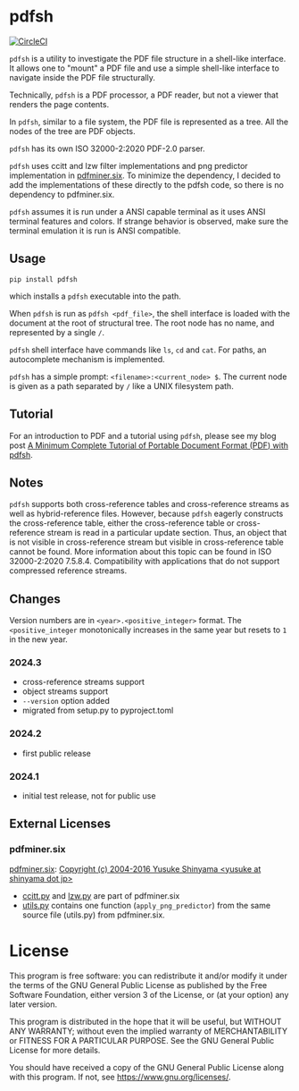 # pdfsh

[![CircleCI](https://dl.circleci.com/status-badge/img/gh/metebalci/pdfsh/tree/main.svg?style=svg)](https://dl.circleci.com/status-badge/redirect/gh/metebalci/pdfsh/tree/main)

`pdfsh` is a utility to investigate the PDF file structure in a shell-like interface. It allows one to "mount" a PDF file and use a simple shell-like interface to navigate inside the PDF file structurally.

Technically, `pdfsh` is a PDF processor, a PDF reader, but not a viewer that renders the page contents.

In `pdfsh`, similar to a file system, the PDF file is represented as a tree. All the nodes of the tree are PDF objects.

`pdfsh` has its own ISO 32000-2:2020 PDF-2.0 parser.

`pdfsh` uses ccitt and lzw filter implementations and png predictor implementation in [pdfminer.six](https://github.com/pdfminer/pdfminer.six). To minimize the dependency, I decided to add the implementations of these directly to the pdfsh code, so there is no dependency to pdfminer.six.

`pdfsh` assumes it is run under a ANSI capable terminal as it uses ANSI terminal features and colors. If strange behavior is observed, make sure the terminal emulation it is run is ANSI compatible.

## Usage

```
pip install pdfsh
```

which installs a `pdfsh` executable into the path.

When `pdfsh` is run as `pdfsh <pdf_file>`, the shell interface is loaded with the document at the root of structural tree. The root node has no name, and represented by a single `/`.

`pdfsh` shell interface have commands like `ls`, `cd` and `cat`. For paths, an autocomplete mechanism is implemented.

`pdfsh` has a simple prompt: `<filename>:<current_node> $`. The current node is given as a path separated by `/` like a UNIX filesystem path.

## Tutorial

For an introduction to PDF and a tutorial using `pdfsh`, please see my blog post [A Minimum Complete Tutorial of Portable Document Format (PDF) with pdfsh](https://metebalci.com/blog/a-minimum-complete-tutorial-of-pdf-with-pdfsh/).

## Notes

`pdfsh` supports both cross-reference tables and cross-reference streams as well as hybrid-reference files. However, because `pdfsh` eagerly constructs the cross-reference table, either the cross-reference table or cross-reference stream is read in a particular update section. Thus, an object that is not visible in cross-reference stream but visible in cross-reference table cannot be found. More information about this topic can be found in ISO 32000-2:2020 7.5.8.4. Compatibility with applications that do not support compressed reference streams.

## Changes

Version numbers are in `<year>.<positive_integer>` format. The `<positive_integer` monotonically increases in the same year but resets to `1` in the new year.

### 2024.3
- cross-reference streams support
- object streams support
- `--version` option added
- migrated from setup.py to pyproject.toml 

### 2024.2
- first public release

### 2024.1
- initial test release, not for public use

## External Licenses

### pdfminer.six

[pdfminer.six](https://github.com/pdfminer/pdfminer.six): [Copyright (c) 2004-2016  Yusuke Shinyama \<yusuke at shinyama dot jp\>](LICENSE.pdfminer.six)

- [ccitt.py](pdfminer/ccitt.py) and [lzw.py](pdfminer/lzw.py) are part of pdfminer.six
- [utils.py](pdfminer/utils.py) contains one function (`apply_png_predictor`) from the same source file (utils.py) from pdfminer.six.

# License

This program is free software: you can redistribute it and/or modify
it under the terms of the GNU General Public License as published by
the Free Software Foundation, either version 3 of the License, or
(at your option) any later version.

This program is distributed in the hope that it will be useful,
but WITHOUT ANY WARRANTY; without even the implied warranty of
MERCHANTABILITY or FITNESS FOR A PARTICULAR PURPOSE.  See the
GNU General Public License for more details.

You should have received a copy of the GNU General Public License
along with this program.  If not, see <https://www.gnu.org/licenses/>.
